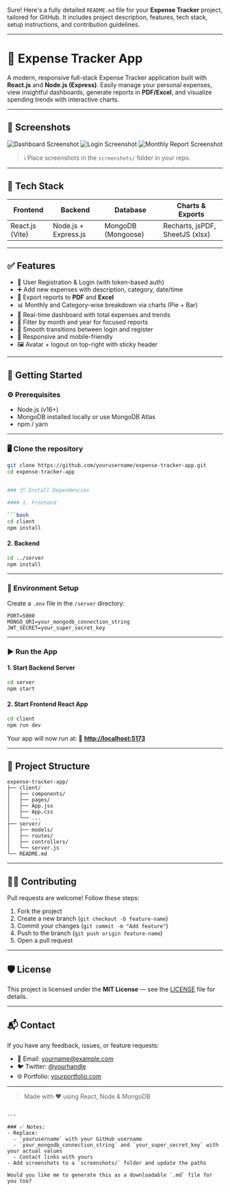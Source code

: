 Sure! Here's a fully detailed `README.md` file for your **Expense Tracker** project, tailored for GitHub. It includes project description, features, tech stack, setup instructions, and contribution guidelines.

---

# 💸 Expense Tracker App

A modern, responsive full-stack Expense Tracker application built with **React.js** and **Node.js (Express)**. Easily manage your personal expenses, view insightful dashboards, generate reports in **PDF/Excel**, and visualize spending trends with interactive charts.

---

## 📸 Screenshots

![Dashboard Screenshot](screenshots/dashboard.png)
![Login Screenshot](screenshots/login.png)
![Monthly Report Screenshot](screenshots/monthly_report.png)

> ℹ️ Place screenshots in the `screenshots/` folder in your repo.

---

## 🧰 Tech Stack

| Frontend         | Backend             | Database      | Charts & Exports             |
|------------------|---------------------|----------------|-------------------------------|
| React.js (Vite)  | Node.js + Express.js | MongoDB (Mongoose) | Recharts, jsPDF, SheetJS (xlsx) |

---

## ✅ Features

- 🔐 User Registration & Login (with token-based auth)
- ➕ Add new expenses with description, category, date/time
- 📄 Export reports to **PDF** and **Excel**
- 📊 Monthly and Category-wise breakdown via charts (Pie + Bar)
- 🧠 Real-time dashboard with total expenses and trends
- 🔎 Filter by month and year for focused reports
- 🔁 Smooth transitions between login and register
- 📱 Responsive and mobile-friendly
- 🖼️ Avatar + logout on top-right with sticky header

---

## 🚀 Getting Started

### ⚙️ Prerequisites

- Node.js (v16+)
- MongoDB installed locally or use MongoDB Atlas
- npm / yarn

---

### 🖥️ Clone the repository

```bash
git clone https://github.com/yourusername/expense-tracker-app.git
cd expense-tracker-app


### 📦 Install Dependencies

#### 1. Frontend

```bash
cd client
npm install
```

#### 2. Backend

```bash
cd ../server
npm install
```

---

### 🔐 Environment Setup

Create a `.env` file in the `/server` directory:

```env
PORT=5000
MONGO_URI=your_mongodb_connection_string
JWT_SECRET=your_super_secret_key
```

---

### ▶️ Run the App

#### 1. Start Backend Server

```bash
cd server
npm start
```

#### 2. Start Frontend React App

```bash
cd client
npm run dev
```

Your app will now run at:
📍 **[http://localhost:5173](http://localhost:5173)**

---

## 📂 Project Structure

```
expense-tracker-app/
├── client/
│   ├── components/
│   ├── pages/
│   ├── App.jsx
│   ├── App.css
│   └── ...
├── server/
│   ├── models/
│   ├── routes/
│   ├── controllers/
│   └── server.js
└── README.md
```

---

## 👨‍💻 Contributing

Pull requests are welcome! Follow these steps:

1. Fork the project
2. Create a new branch (`git checkout -b feature-name`)
3. Commit your changes (`git commit -m "Add feature"`)
4. Push to the branch (`git push origin feature-name`)
5. Open a pull request

---

## 🛡️ License

This project is licensed under the **MIT License** — see the [LICENSE](LICENSE) file for details.

---

## 📬 Contact

If you have any feedback, issues, or feature requests:

* 📧 Email: [yourname@example.com](mailto:yourname@example.com)
* 🐦 Twitter: [@yourhandle](https://twitter.com/yourhandle)
* 🌐 Portfolio: [yourportfolio.com](https://yourportfolio.com)

---

> Made with ❤️ using React, Node & MongoDB

```

---

### ✅ Notes:
- Replace:
  - `yourusername` with your GitHub username
  - `your_mongodb_connection_string` and `your_super_secret_key` with your actual values
  - Contact links with yours
- Add screenshots to a `screenshots/` folder and update the paths

Would you like me to generate this as a downloadable `.md` file for you too?
```
